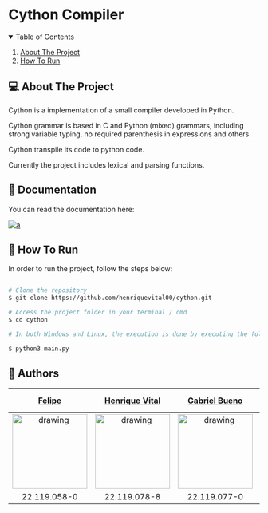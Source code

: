 # Cython Compiler

<!-- TABLE OF CONTENTS -->
<details open="open">
  <summary>Table of Contents</summary>
  <ol>
    <li>
      <a href="#-about-the-project">About The Project</a>
    </li>
    <li>
      <a href="#-how-to-run">How To Run</a>
    </li>
  </ol>
</details>

<!-- ABOUT THE PROJECT -->
## 💻 About The Project
Cython is a implementation of a small compiler developed in Python.

Cython grammar is based in C and Python (mixed) grammars, including strong variable typing, no required parenthesis in expressions and others.

Cython transpile its code to python code.

Currently the project includes lexical and parsing functions.

<!-- DOCUMENTATION -->
## 📖 Documentation
You can read the documentation here:   

<a href="https://henriquevital00.github.io/cython/" target="_blank">
  <img alt="a" src="https://img.shields.io/badge/read-documentation-blue?style=for-the-badge">
</a>

<!-- HOW TO RUN -->
## 🚀 How To Run

In order to run the project, follow the steps below:

```bash

# Clone the repository
$ git clone https://github.com/henriquevital00/cython.git

# Access the project folder in your terminal / cmd
$ cd cython

# In both Windows and Linux, the execution is done by executing the following lines in the terminal, or using an IDE of your choice.

$ python3 main.py
```

## 🤖 Authors

[Felipe](https://github.com/felipepmoreno)           |  [Henrique Vital](https://github.com/henriquevital00)           |  [Gabriel Bueno](https://github.com/GabrielBueno200)           | [Thiago Nascimento](https://github.com/Thiago-Nascimento2)
:-------------------------:|:-------------------------:|:-------------------------:|:-------------------------:
<img src="https://avatars.githubusercontent.com/u/56607025?v=4" alt="drawing" width="150"/>  |  <img src="https://avatars.githubusercontent.com/u/48650626?v=4" alt="drawing" width="150"/>| <img src="https://avatars.githubusercontent.com/u/56837996?v=4" alt="drawing" width="150"/> | <img src="https://avatars.githubusercontent.com/u/71385338?v=4" alt="drawing" width="150"/>
22.119.058-0 | 22.119.078-8 | 22.119.077-0 | 22.119.080-4 |
